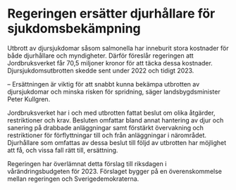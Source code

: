 # Regeringen ersätter djurhållare för sjukdomsbekämpning

Utbrott av djursjukdomar såsom salmonella har inneburit stora kostnader för både djurhållare och myndigheter. Därför föreslår regeringen att Jordbruksverket får 70,5 miljoner kronor för att täcka dessa kostnader. Djursjukdomsutbrotten skedde sent under 2022 och tidigt 2023.

– Ersättningen är viktig för att snabbt kunna bekämpa utbrotten av djursjukdomar och minska risken för spridning, säger landsbygdsminister Peter Kullgren.

Jordbruksverket har i och med utbrotten fattat beslut om olika åtgärder, restriktioner och krav. Besluten omfattar bland annat hantering av djur och sanering på drabbade anläggningar samt förstärkt övervakning och restriktioner för förflyttningar till och från anläggningar i närområdet. Djurhållare som omfattas av dessa beslut till följd av utbrotten har möjlighet att få, och vissa fall rätt till, ersättning.

Regeringen har överlämnat detta förslag till riksdagen i vårändringsbudgeten för 2023. Förslaget bygger på en överenskommelse mellan regeringen och Sverigedemokraterna.
